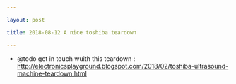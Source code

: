 ```yaml
---

layout: post

title: 2018-08-12 A nice toshiba teardown

---
```



-   @todo get in touch wuith this teardown :
    http://electronicsplayground.blogspot.com/2018/02/toshiba-ultrasound-machine-teardown.html

